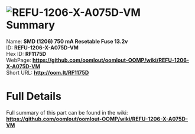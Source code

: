 
![REFU-1206-X-A075D-VM](https://github.com/oomlout/oomlout-OOMP/blob/master/parts/REFU-1206-X-A075D-VM/REFU-1206-X-A075D-VM_420.jpg)   
Summary
=================
  
Name: __SMD (1206) 750 mA Resetable Fuse 13.2v__    
ID: __REFU-1206-X-A075D-VM__   
Hex ID: __RF1175D__   
WebPage: __https://github.com/oomlout/oomlout-OOMP/wiki/REFU-1206-X-A075D-VM__   
Short URL: __http://oom.lt/RF1175D__   

Full Details
==========================
Full summary of this part can be found in the wiki:   
__https://github.com/oomlout/oomlout-OOMP/wiki/REFU-1206-X-A075D-VM__    

